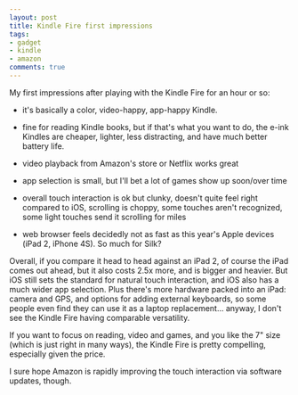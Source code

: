 ```yaml
---
layout: post
title: Kindle Fire first impressions
tags:
- gadget
- kindle
- amazon
comments: true
---
```

My first impressions after playing with the Kindle Fire for an hour or so:

- it's basically a color, video-happy, app-happy Kindle.

- fine for reading Kindle books, but if that's what you want to do, the e-ink Kindles are cheaper, lighter, less distracting, and have much better battery life.

- video playback from Amazon's store or Netflix works great

- app selection is small, but I'll bet a lot of games show up soon/over time

- overall touch interaction is ok but clunky, doesn't quite feel right compared to iOS, scrolling is choppy, some touches aren't recognized, some light touches send it scrolling for miles

- web browser feels decidedly not as fast as this year's Apple devices (iPad 2, iPhone 4S). So much for Silk?

Overall, if you compare it head to head against an iPad 2, of course the iPad
comes out ahead, but it also costs 2.5x more, and is bigger and heavier. But
iOS still sets the standard for natural touch interaction, and iOS also has a
much wider app selection. Plus there's more hardware packed into an iPad:
camera and GPS, and options for adding external keyboards, so some people even
find they can use it as a laptop replacement… anyway, I don't see the Kindle
Fire having comparable versatility.

If you want to focus on reading, video and games, and you like the 7" size
(which is just right in many ways), the Kindle Fire is pretty compelling,
especially given the price.

I sure hope Amazon is rapidly improving the touch interaction via software
updates, though.

